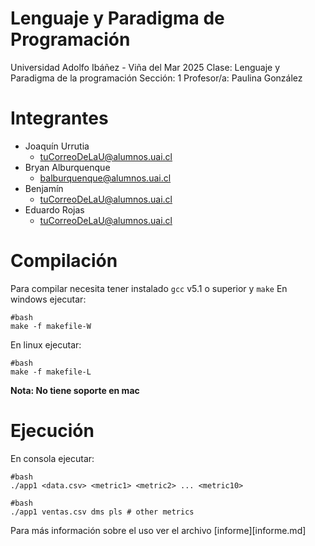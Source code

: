 # Lenguaje y Paradigma de Programación

Universidad Adolfo Ibáñez - Viña del Mar
2025
Clase: Lenguaje y Paradigma de la programación
Sección: 1
Profesor/a: Paulina González

# Integrantes

- Joaquín Urrutia
  - tuCorreoDeLaU@alumnos.uai.cl
- Bryan Alburquenque
  - balburquenque@alumnos.uai.cl
- Benjamín
  - tuCorreoDeLaU@alumnos.uai.cl
- Eduardo Rojas
  - tuCorreoDeLaU@alumnos.uai.cl

# Compilación

Para compilar necesita tener instalado ```gcc``` v5.1 o superior y ```make```
En windows ejecutar:

```
#bash
make -f makefile-W
```

En linux ejecutar:
```
#bash
make -f makefile-L
```

**Nota: No tiene soporte en mac**

# Ejecución

En consola ejecutar:
```
#bash
./app1 <data.csv> <metric1> <metric2> ... <metric10>
```
```
#bash
./app1 ventas.csv dms pls # other metrics
```

Para más información sobre el uso ver el archivo [informe][informe.md]